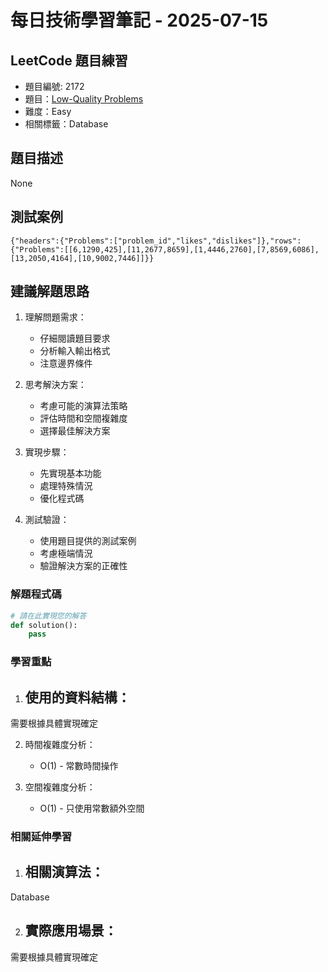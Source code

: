 # 每日技術學習筆記 - 2025-07-15

## LeetCode 題目練習
- 題目編號: 2172
- 題目：[Low-Quality Problems](https://leetcode.com/problems/low-quality-problems)
- 難度：Easy
- 相關標籤：Database

## 題目描述
None

## 測試案例
```
{"headers":{"Problems":["problem_id","likes","dislikes"]},"rows":{"Problems":[[6,1290,425],[11,2677,8659],[1,4446,2760],[7,8569,6086],[13,2050,4164],[10,9002,7446]]}}
```

## 建議解題思路
1. 理解問題需求：
   - 仔細閱讀題目要求
   - 分析輸入輸出格式
   - 注意邊界條件

2. 思考解決方案：
   - 考慮可能的演算法策略
   - 評估時間和空間複雜度
   - 選擇最佳解決方案

3. 實現步驟：
   - 先實現基本功能
   - 處理特殊情況
   - 優化程式碼

4. 測試驗證：
   - 使用題目提供的測試案例
   - 考慮極端情況
   - 驗證解決方案的正確性


### 解題程式碼
```python
# 請在此實現您的解答
def solution():
    pass
```

### 學習重點
1. 使用的資料結構：
   - 
需要根據具體實現確定

2. 時間複雜度分析：
   - O(1) - 常數時間操作

3. 空間複雜度分析：
   - O(1) - 只使用常數額外空間

### 相關延伸學習
1. 相關演算法：
   - 
Database

2. 實際應用場景：
   - 
需要根據具體實現確定
